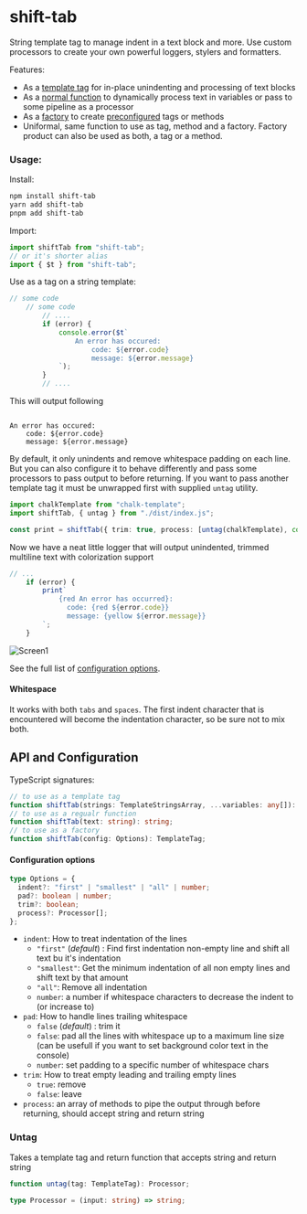 # shift-tab

String template tag to manage indent in a text block and more. Use custom processors to create your own powerful loggers, stylers and formatters.

Features:

- As a [template tag](#template-tag-signature) for in-place unindenting and processing of text blocks
- As a [normal function](#string-processor-signature) to dynamically process text in variables or pass to some pipeline as a processor
- As a [factory](#tag-factory-signature) to create [preconfigured](#configuration-options) tags or methods
- Uniformal, same function to use as tag, method and a factory. Factory product can also be used as both, a tag or a method.

### Usage:

Install:

```bash
npm install shift-tab
yarn add shift-tab
pnpm add shift-tab
```

Import:

```ts
import shiftTab from "shift-tab";
// or it's shorter alias
import { $t } from "shift-tab";
```

Use as a tag on a string template:

<!-- prettier-ignore -->
```ts
// some code
    // some code
        // ....
        if (error) {
            console.error($t`
                An error has occured:
                    code: ${error.code}
                    message: ${error.message}
            `);
        }
        // ....
```

This will output following

```

An error has occured:
    code: ${error.code}
    message: ${error.message}

```

By default, it only unindents and remove whitespace padding on each line. But you can also configure it to behave differently and pass some processors to pass output to before returning. If you want to pass another template tag it must be unwrapped first with supplied `untag` utility.

```ts
import chalkTemplate from "chalk-template";
import shiftTab, { untag } from "./dist/index.js";

const print = shiftTab({ trim: true, process: [untag(chalkTemplate), console.log] });
```

Now we have a neat little logger that will output unindented, trimmed multiline text with colorization support

<!-- prettier-ignore -->
```ts
// ...
    if (error) {
        print`
            {red An error has occurred}:
              code: {red ${error.code}}
              message: {yellow ${error.message}}
        `;
    }
```

![Screen1](docs/scrn1.png)

See the full list of [configuration options](#configuration-options).

#### Whitespace

It works with both `tabs` and `spaces`. The first indent character that is encountered will become the indentation character, so be sure not to mix both.

## API and Configuration

TypeScript signatures:

```ts
// to use as a template tag
function shiftTab(strings: TemplateStringsArray, ...variables: any[]): string;
// to use as a regualr function
function shiftTab(text: string): string;
// to use as a factory
function shiftTab(config: Options): TemplateTag;
```

#### Configuration options

```ts
type Options = {
  indent?: "first" | "smallest" | "all" | number;
  pad?: boolean | number;
  trim?: boolean;
  process?: Processor[];
};
```

- `indent`: How to treat indentation of the lines
  - `"first"` (_default_) : Find first indentation non-empty line and shift all text bu it's indentation
  - `"smallest"`: Get the minimum indentation of all non empty lines and shift text by that amount
  - `"all"`: Remove all indentation
  - `number`: a number if whitespace characters to decrease the indent to (or increase to)
- `pad`: How to handle lines trailing whitespace
  - `false` (_default_) : trim it
  - `false`: pad all the lines with whitespace up to a maximum line size (can be usefull if you want to set background color text in the console)
  - `number`: set padding to a specific number of whitespace chars
- `trim`: How to treat empty leading and trailing empty lines
  - `true`: remove
  - `false`: leave
- `process`: an array of methods to pipe the output through before returning, should accept string and return string

### Untag

Takes a template tag and return function that accepts string and return string

```ts
function untag(tag: TemplateTag): Processor;

type Processor = (input: string) => string;
```
